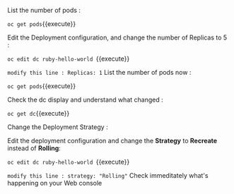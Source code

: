 
List the number of pods :

`oc get pods`{{execute}}


Edit the Deployment configuration, and change the number of Replicas  to 5 :


`oc edit dc ruby-hello-world `{{execute}}

` modify this line :
    Replicas: 1
    `
List the number of pods now :


`oc get pods`{{execute}}

Check the dc display and understand what changed :


`oc get dc`{{execute}}

Change the Deployment Strategy :

Edit the deployment configuration and change the **Strategy** to **Recreate** instead of **Rolling**:

`oc edit dc ruby-hello-world `{{execute}}

` modify this line :
    strategy: "Rolling"
    `
Check immeditately what's happening on your Web console